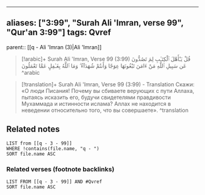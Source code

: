 
---
aliases: ["3:99", "Surah Ali 'Imran, verse 99", "Qur'an 3:99"]
tags: Qvref
---

parent:: [[q - Ali 'Imran (3)|Ali 'Imran]]

> [!arabic]+ Surah Ali 'Imran, Verse 99 (3:99)
> <span class="quran-arabic">قُلْ يَـٰٓأَهْلَ ٱلْكِتَـٰبِ لِمَ تَصُدُّونَ عَن سَبِيلِ ٱللَّهِ مَنْ ءَامَنَ تَبْغُونَهَا عِوَجًا وَأَنتُمْ شُهَدَآءُ ۗ وَمَا ٱللَّهُ بِغَـٰفِلٍ عَمَّا تَعْمَلُونَ</span>
^arabic

> [!translation]+ Surah Ali 'Imran, Verse 99 (3:99) - Translation
> Скажи: «О люди Писания! Почему вы сбиваете верующих с пути Аллаха, пытаясь исказить его, будучи свидетелями правдивости Мухаммада и истинности ислама? Аллах не находится в неведении относительно того, что вы совершаете».
^translation



## Related notes
```dataview
LIST from [[q - 3 - 99]]
WHERE !contains(file.name, "q - ")
SORT file.name ASC
```

### Related verses (footnote backlinks)
```dataview
LIST FROM [[q - 3 - 99]] AND #Qvref
SORT file.name ASC
```


